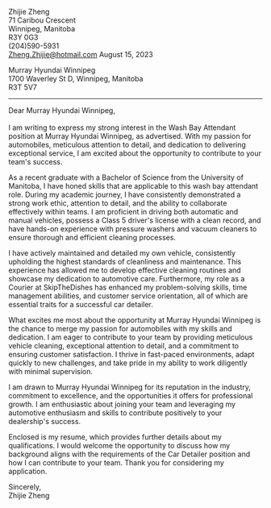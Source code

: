 Zhijie Zheng <br />
71 Caribou Crescent       
Winnipeg, Manitoba    
R3Y 0G3       
(204)590-5931     
Zheng.Zhijie@hotmail.com
August 15, 2023

Murray Hyundai Winnipeg       
1700 Waverley St D, Winnipeg, Manitoba    
R3T 5V7      

-----
Dear Murray Hyundai Winnipeg, <br /> <br /> 
I am writing to express my strong interest in the Wash Bay Attendant position at Murray Hyundai Winnipeg, as advertised. With my passion for automobiles, meticulous attention to detail, and dedication to delivering exceptional service, I am excited about the opportunity to contribute to your team's success. 

As a recent graduate with a Bachelor of Science from the University of Manitoba, I have honed skills that are applicable to this wash bay attendant role. During my academic journey, I have consistently demonstrated a strong work ethic, attention to detail, and the ability to collaborate effectively within teams. I am proficient in driving both automatic and manual vehicles, possess a Class 5 driver's license with a clean record, and have hands-on experience with pressure washers and vacuum cleaners to ensure thorough and efficient cleaning processes. 

I have actively maintained and detailed my own vehicle, consistently upholding the highest standards of cleanliness and maintenance. This experience has allowed me to develop effective cleaning routines and showcase my dedication to automotive care. Furthermore, my role as a Courier at SkipTheDishes has enhanced my problem-solving skills, time management abilities, and customer service orientation, all of which are essential traits for a successful car detailer. 

What excites me most about the opportunity at Murray Hyundai Winnipeg is the chance to merge my passion for automobiles with my skills and dedication. I am eager to contribute to your team by providing meticulous vehicle cleaning, exceptional attention to detail, and a commitment to ensuring customer satisfaction. I thrive in fast-paced environments, adapt quickly to new challenges, and take pride in my ability to work diligently with minimal supervision. 

I am drawn to Murray Hyundai Winnipeg for its reputation in the industry, commitment to excellence, and the opportunities it offers for professional growth. I am enthusiastic about joining your team and leveraging my automotive enthusiasm and skills to contribute positively to your dealership's success. 

Enclosed is my resume, which provides further details about my qualifications. I would welcome the opportunity to discuss how my background aligns with the requirements of the Car Detailer position and how I can contribute to your team. Thank you for considering my application. <br /> 

Sincerely, <br /> 
Zhijie Zheng
